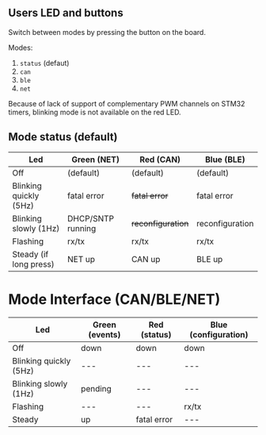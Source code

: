 ## Users LED and buttons

Switch between modes by pressing the button on the board.

Modes:
1. `status` (defaut)
2. `can`
3. `ble`
4. `net`

Because of lack of support of complementary PWM channels on STM32 timers,
blinking mode is not available on the red LED.

## Mode status (default)

| Led                    | Green (NET)       | Red (CAN)           | Blue (BLE)      |
| ---------------------- | ----------------- | ------------------- | --------------- |
| Off                    | (default)         | (default)           | (default)       |
| Blinking quickly (5Hz) | fatal error       | ~~fatal error~~     | fatal error     |
| Blinking slowly (1Hz)  | DHCP/SNTP running | ~~reconfiguration~~ | reconfiguration |
| Flashing               | rx/tx             | rx/tx               | rx/tx           |
| Steady (if long press) | NET up            | CAN up              | BLE up          |

# Mode Interface (CAN/BLE/NET)

| Led                    | Green (events) | Red (status) | Blue (configuration) |
| ---------------------- | -------------- | ------------ | -------------------- |
| Off                    | down           | down         | down                 |
| Blinking quickly (5Hz) | ---            | ---          | ---                  |
| Blinking slowly (1Hz)  | pending        | ---          | ---                  |
| Flashing               | ---            | ---          | rx/tx                |
| Steady                 | up             | fatal error  | ---                  |
